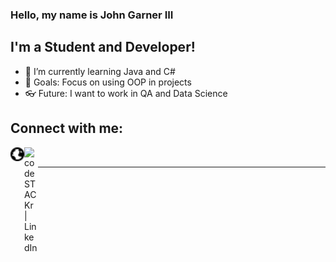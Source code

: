 ### Hello, my name is John Garner III

## I'm a Student and Developer!
- 🌱 I’m currently learning Java and C#
- 🥅 Goals: Focus on using OOP in projects
- 👓 Future: I want to work in QA and Data Science

## Connect with me:

[<img align="left" alt="codeSTACKr.com" width="22px" src="https://raw.githubusercontent.com/iconic/open-iconic/master/svg/globe.svg" />][website]
[<img align="left" alt="codeSTACKr | LinkedIn" width="22px" src="https://cdn.jsdelivr.net/npm/simple-icons@v3/icons/linkedin.svg" />][linkedin]


<br>

---




[website]: https://johngarneriii.github.io/
[linkedin]: https://www.linkedin.com/in/johngarneriii/

